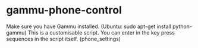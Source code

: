 # gammu-phone-control

Make sure you have Gammu installed. (Ubuntu: sudo apt-get install python-gammu)
This is a customisable script. You can enter in the key press sequences in the script itself. (phone_settings)

